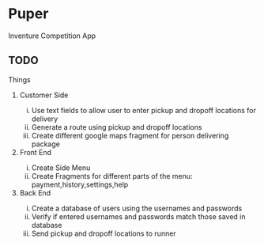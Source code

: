 # Puper
Inventure Competition App

## TODO

Things
<ol type="disc">
  <li>Customer Side</li>
  <ol type="i">
    <li>Use text fields to allow user to enter pickup and dropoff locations for delivery</li>
    <li>Generate a route using pickup and dropoff locations</li>
    <li>Create different google maps fragment for person delivering package</li>
  </ol>
  <li>Front End</li>
  <ol type="i">
  <li>Create Side Menu</li>
  <li>Create Fragments for different parts of the menu: payment,history,settings,help</li>
  </ol>
  <li>Back End</li>
  <ol type="i">
  <li>Create a database of users using the usernames and passwords</li>
  <li>Verify if entered usernames and passwords match those saved in database</li>
  <li>Send pickup and dropoff locations to runner</li>
  </ol>
</ol>
